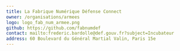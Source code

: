 ```yaml
---
title: La Fabrique Numérique Défense Connect
owner: /organisations/armees
logo: logo_fab_num_armee.png
github: https://github.com/fabnumdef
contact: mailto:frederic.bardolle@def.gouv.fr?subject=Incubateur
address: 60 Boulevard du Général Martial Valin, Paris 15e
---
```

